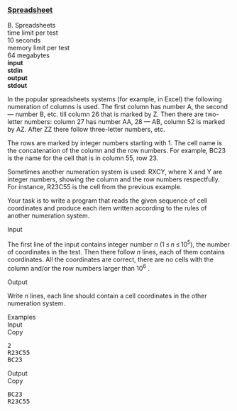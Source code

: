 <h3><a href="https://codeforces.com/contest/1/problem/B" target="_blank" rel="noopener noreferrer">Spreadsheet</a></h3>

<div class="header"><div class="title">B. Spreadsheets</div><div class="time-limit"><div class="property-title">time limit per test</div>10 seconds</div><div class="memory-limit"><div class="property-title">memory limit per test</div>64 megabytes</div><div class="input-file input-standard" style="font-weight: bold"><div class="property-title">input</div>stdin</div><div class="output-file output-standard" style="font-weight: bold"><div class="property-title">output</div>stdout</div></div><div><p>In the popular spreadsheets systems (for example, in Excel) the following numeration of columns is used. The first column has number A, the second — number B, etc. till column 26 that is marked by Z. Then there are two-letter numbers: column 27 has number AA, 28 — AB, column 52 is marked by AZ. After ZZ there follow three-letter numbers, etc.</p><p>The rows are marked by integer numbers starting with 1. The cell name is the concatenation of the column and the row numbers. For example, BC23 is the name for the cell that is in column 55, row 23. </p><p>Sometimes another numeration system is used: RXCY, where X and Y are integer numbers, showing the column and the row numbers respectfully. For instance, R23C55 is the cell from the previous example.</p><p>Your task is to write a program that reads the given sequence of cell coordinates and produce each item written according to the rules of another numeration system.</p></div><div class="input-specification"><div class="section-title">Input</div><p>The first line of the input contains integer number <span class="tex-span"><i>n</i></span> (<span class="tex-span">1 ≤ <i>n</i> ≤ 10<sup class="upper-index">5</sup></span>), the number of coordinates in the test. Then there follow <span class="tex-span"><i>n</i></span> lines, each of them contains coordinates. All the coordinates are correct, there are no cells with the column and/or the row numbers larger than <span class="tex-span">10<sup class="upper-index">6</sup></span> .</p></div><div class="output-specification"><div class="section-title">Output</div><p>Write <span class="tex-span"><i>n</i></span> lines, each line should contain a cell coordinates in the other numeration system.</p></div><div class="sample-tests"><div class="section-title">Examples</div><div class="sample-test"><div class="input"><div class="title">Input<div title="Copy" data-clipboard-target="#id006667503036238183" id="id007768700113882209" class="input-output-copier">Copy</div></div><pre id="id006667503036238183">2<br>R23C55<br>BC23<br></pre></div><div class="output"><div class="title">Output<div title="Copy" data-clipboard-target="#id005077563438911872" id="id00891493873271321" class="input-output-copier">Copy</div></div><pre id="id005077563438911872">BC23<br>R23C55<br></pre></div></div></div>